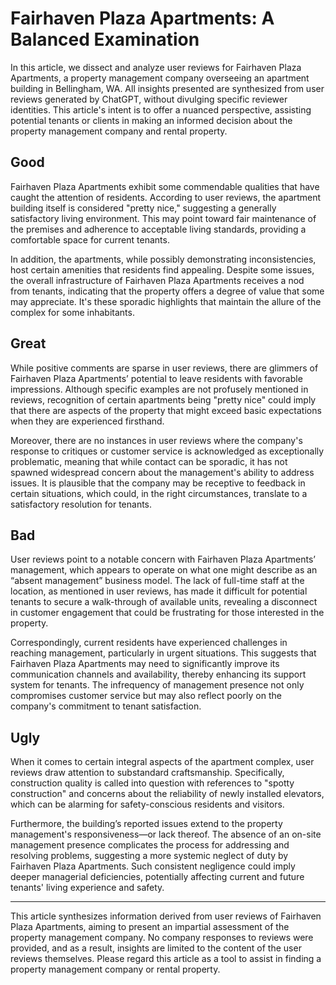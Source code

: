 # Fairhaven Plaza Apartments: A Balanced Examination

In this article, we dissect and analyze user reviews for Fairhaven Plaza Apartments, a property management company overseeing an apartment building in Bellingham, WA. All insights presented are synthesized from user reviews generated by ChatGPT, without divulging specific reviewer identities. This article's intent is to offer a nuanced perspective, assisting potential tenants or clients in making an informed decision about the property management company and rental property.

## Good

Fairhaven Plaza Apartments exhibit some commendable qualities that have caught the attention of residents. According to user reviews, the apartment building itself is considered "pretty nice," suggesting a generally satisfactory living environment. This may point toward fair maintenance of the premises and adherence to acceptable living standards, providing a comfortable space for current tenants.

In addition, the apartments, while possibly demonstrating inconsistencies, host certain amenities that residents find appealing. Despite some issues, the overall infrastructure of Fairhaven Plaza Apartments receives a nod from tenants, indicating that the property offers a degree of value that some may appreciate. It's these sporadic highlights that maintain the allure of the complex for some inhabitants.

## Great

While positive comments are sparse in user reviews, there are glimmers of Fairhaven Plaza Apartments’ potential to leave residents with favorable impressions. Although specific examples are not profusely mentioned in reviews, recognition of certain apartments being "pretty nice" could imply that there are aspects of the property that might exceed basic expectations when they are experienced firsthand.

Moreover, there are no instances in user reviews where the company's response to critiques or customer service is acknowledged as exceptionally problematic, meaning that while contact can be sporadic, it has not spawned widespread concern about the management's ability to address issues. It is plausible that the company may be receptive to feedback in certain situations, which could, in the right circumstances, translate to a satisfactory resolution for tenants.

## Bad

User reviews point to a notable concern with Fairhaven Plaza Apartments’ management, which appears to operate on what one might describe as an “absent management” business model. The lack of full-time staff at the location, as mentioned in user reviews, has made it difficult for potential tenants to secure a walk-through of available units, revealing a disconnect in customer engagement that could be frustrating for those interested in the property.

Correspondingly, current residents have experienced challenges in reaching management, particularly in urgent situations. This suggests that Fairhaven Plaza Apartments may need to significantly improve its communication channels and availability, thereby enhancing its support system for tenants. The infrequency of management presence not only compromises customer service but may also reflect poorly on the company's commitment to tenant satisfaction.

## Ugly

When it comes to certain integral aspects of the apartment complex, user reviews draw attention to substandard craftsmanship. Specifically, construction quality is called into question with references to "spotty construction" and concerns about the reliability of newly installed elevators, which can be alarming for safety-conscious residents and visitors.

Furthermore, the building’s reported issues extend to the property management's responsiveness—or lack thereof. The absence of an on-site management presence complicates the process for addressing and resolving problems, suggesting a more systemic neglect of duty by Fairhaven Plaza Apartments. Such consistent negligence could imply deeper managerial deficiencies, potentially affecting current and future tenants' living experience and safety.

---

This article synthesizes information derived from user reviews of Fairhaven Plaza Apartments, aiming to present an impartial assessment of the property management company. No company responses to reviews were provided, and as a result, insights are limited to the content of the user reviews themselves. Please regard this article as a tool to assist in finding a property management company or rental property.